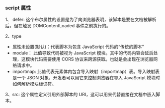 ### script 属性

1、 defer: 这个布尔属性的设置是为了向浏览器表明，该脚本是要在文档被解析后，但在触发 DOMContentLoaded 事件之前执行的。

2、type
- 属性未设置(默认)：代表脚本为包含 JavaScript 代码的“传统的脚本”
- module： 此值导致代码被视为 JavaScript 模块。其中的代码内容会延后处理，这模块代码需要使用 CORS 协议来跨源获取。也就是会出现在浏览器网络请求中。
- importmap: 此值代表元素体内包含导入映射（importmap）表。导入映射表是一个 JSON 对象，开发者可以用它来控制浏览器在导入 JavaScript 模块时如何解析模块标识符。
  
3、src: 这个属性定义引用外部脚本的 URI，这可以用来代替直接在文档中嵌入脚本。
